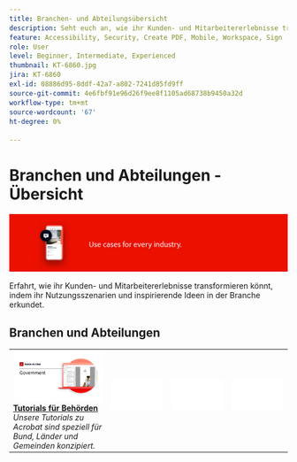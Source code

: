 ```yaml
---
title: Branchen- und Abteilungsübersicht
description: Seht euch an, wie ihr Kunden- und Mitarbeitererlebnisse transformieren könnt, indem ihr Nutzungsszenarien und inspirierende Ideen der Branche erkundet
feature: Accessibility, Security, Create PDF, Mobile, Workspace, Sign
role: User
level: Beginner, Intermediate, Experienced
thumbnail: KT-6860.jpg
jira: KT-6860
exl-id: 08886d95-8ddf-42a7-a802-7241d85fd9ff
source-git-commit: 4e6fbf91e96d26f9ee8f1105ad68738b9450a32d
workflow-type: tm+mt
source-wordcount: '67'
ht-degree: 0%

---
```


# Branchen und Abteilungen - Übersicht

![Acrobat-Branchenbild](../assets/Hero-Industry.png)

Erfahrt, wie ihr Kunden- und Mitarbeitererlebnisse transformieren könnt, indem ihr Nutzungsszenarien und inspirierende Ideen in der Branche erkundet.

## Branchen und Abteilungen

<table style="table-layout:fixed">
<tr>
  <td>
    <a href="gov/gov-overview.md">
      <img alt="Tutorials für Behörden" src="../assets/Government.png" />
    </a>
    <div>
    <a href="gov/gov-overview.md"><strong>Tutorials für Behörden</strong></a>
    </div>
    <em>Unsere Tutorials zu Acrobat sind speziell für Bund, Länder und Gemeinden konzipiert.</em>
    <br>
  </td>
  <td>
   <img alt="Spacer" src="../assets/Whitespacer.png" />
    <div>
    <br>
  </td>  
  <td>
   <img alt="Spacer" src="../assets/Whitespacer.png" />
    <div>
    <br>
  </td>
  <td>
   <img alt="Spacer" src="../assets/Whitespacer.png" />
    <div>
    <br>
  </td>
</tr>
</table>
